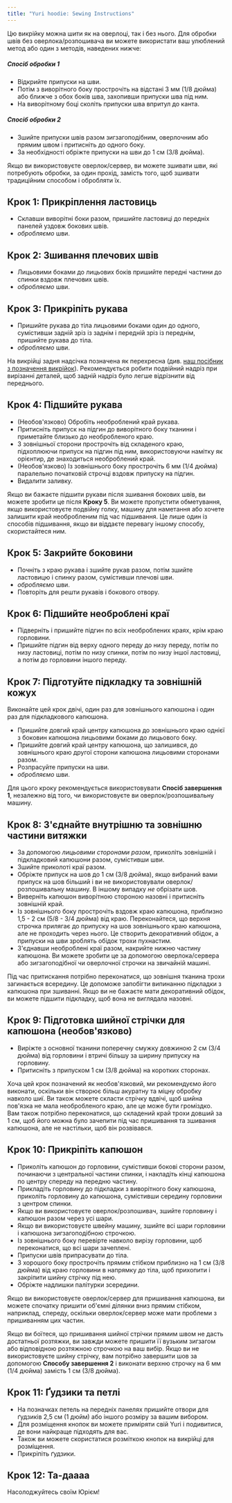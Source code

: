 ```yaml
---
title: "Yuri hoodie: Sewing Instructions"
---
```


<Note>

Цю викрійку можна шити як на оверлоці, так і без нього. Для обробки швів без оверлока/розпошивача ви можете використати ваш улюблений метод або один з методів, наведених нижче:

##### Спосіб обробки 1

- Відкрийте припуски на шви.
- Потім з виворітного боку прострочіть на відстані 3 мм (1/8 дюйма) або ближче з обох боків шва, захопивши припуски шва під ним.
- На виворітному боці сколіть припуски шва впритул до канта.

##### Спосіб обробки 2

- Зшийте припуски швів разом зигзагоподібним, оверлочним або прямим швом і притисніть до одного боку.
- За необхідності обріжте припуски на шви до 1 см (3/8 дюйма).

</Note>

<Tip>

Якщо ви використовуєте оверлок/сервер, ви можете зшивати шви, які потребують обробки, за один прохід, замість того, щоб зшивати традиційним способом і обробляти їх.

</Tip>

## Крок 1: Прикріплення ластовиць

- Склавши виворітні боки разом, пришийте ластовиці до передніх панелей уздовж бокових швів.
- _обробляємо_ шви.

## Крок 2: Зшивання плечових швів

- Лицьовими боками до лицьових боків пришийте передні частини до спинки вздовж плечових швів.
- _обробляємо_ шви.

## Крок 3: Прикріпіть рукава

- Пришийте рукава до тіла лицьовими боками один до одного, сумістивши задній зріз із заднім і передній зріз із переднім, пришийте рукава до тіла.
- _обробляємо_ шви.

<Note>

На викрійці задня надсічка позначена як перехресна (див. [наш посібник з позначення викрійок](/docs/various/notation/notches/)). Рекомендується робити подвійний надріз при вирізанні деталей, щоб задній надріз було легше відрізнити від переднього.

</Note>

## Крок 4: Підшийте рукава

- (Необов'язково) Обробіть необроблений край рукава.
- Притисніть припуск на підгин до виворітного боку тканини і приметайте близько до необробленого краю.
- З зовнішньої сторони прострочіть від складеного краю, підхоплюючи припуск на підгин під ним, використовуючи намітку як орієнтир, де знаходиться необроблений край.
- (Необов'язково) Із зовнішнього боку прострочіть 6 мм (1/4 дюйма) паралельно початковій строчці вздовж припуску на підгин.
- Видалити заливку.

<Note>

Якщо ви бажаєте підшити рукави після зшивання бокових швів, ви можете зробити це після **Кроку 5**.
Ви можете пропустити обметування, якщо використовуєте подвійну голку, машину для наметання або хочете залишити край необробленим під час підшивання.
Це лише один із способів підшивання, якщо ви віддаєте перевагу іншому способу, скористайтеся ним.

</Note>

## Крок 5: Закрийте боковини

- Почніть з краю рукава і зшийте рукав разом, потім зшийте ластовицю і спинку разом, сумістивши плечові шви.
- _обробляємо_ шви.
- Повторіть для решти рукавів і бокового отвору.

## Крок 6: Підшийте необроблені краї

- Підверніть і пришийте підгин по всіх необроблених краях, крім краю горловини.
- Пришийте підгин від верху одного переду до низу переду, потім по низу ластовиці, потім по низу спинки, потім по низу іншої ластовиці, а потім до горловини іншого переду.

## Крок 7: Підготуйте підкладку та зовнішній кожух

Виконайте цей крок двічі, один раз для зовнішнього капюшона і один раз для підкладкового капюшона.

- Пришийте довгий край центру капюшона до зовнішнього краю однієї з боковин капюшона лицьовими боками до лицьового боку.
- Пришийте довгий край центру капюшона, що залишився, до зовнішнього краю другої сторони капюшона лицьовими сторонами разом.
- Розпрасуйте припуски на шви.
- _обробляємо_ шви.

<Note>

Для цього кроку рекомендується використовувати **Спосіб завершення 1**, незалежно від того, чи використовуєте ви оверлок/розпошивальну машину.

</Note>

## Крок 8: З'єднайте внутрішню та зовнішню частини витяжки

- За допомогою _лицьовими сторонами разом_, приколіть зовнішній і підкладковий капюшони разом, сумістивши шви.
- Зшийте приколоті краї разом.
- Обріжте припуск на шов до 1 см (3/8 дюйма), якщо вибраний вами припуск на шов більший і ви не використовували оверлок/розпошивальну машину. В іншому випадку _не_ обрізати шов.
- Виверніть капюшон виворітною стороною назовні і притисніть зовнішній край.
- Із зовнішнього боку прострочіть вздовж краю капюшона, приблизно 1,5 - 2 см (5/8 - 3/4 дюйма) від краю. Переконайтеся, що верхня строчка прилягає до припуску на шов зовнішнього краю капюшона, але не проходить через нього. Це створить декоративний обідок, а припуски на шви зроблять обідок трохи пухнастим.
- З'єднавши необроблені краї разом, накрийте нижню частину капюшона. Ви можете зробити це за допомогою оверлока/сервера або зигзагоподібної чи оверлочної строчки на звичайній машині.

<Note>

Під час притискання потрібно переконатися, що зовнішня тканина трохи загинається всередину. Це допоможе запобігти випинанню підкладки з капюшона при зшиванні.
Якщо ви не бажаєте мати декоративний обідок, ви можете підшити підкладку, щоб вона не виглядала назовні.

</Note>

## Крок 9: Підготовка шийної стрічки для капюшона (необов'язково)

- Виріжте з основної тканини поперечну смужку довжиною 2 см (3/4 дюйма) від горловини і втричі більшу за ширину припуску на горловину.
- Притисніть з припуском 1 см (3/8 дюйма) на коротких сторонах.

<Note>

Хоча цей крок позначений як необов'язковий, ми рекомендуємо його виконати, оскільки він створює більш акуратну та міцну обробку навколо шиї.
Ви також можете скласти стрічку вдвічі, щоб шийна пов'язка не мала необробленого краю, але це може бути громіздко. Вам також потрібно переконатися, що складений край трохи довший за 1 см, щоб його можна було зачепити під час пришивання та зшивання капюшона, але не настільки, щоб він розвівався.

</Note>

## Крок 10: Прикріпіть капюшон

- Приколіть капюшон до горловини, сумістивши бокові сторони разом, починаючи з центральної частини спинки, і накладіть кінці капюшона по центру спереду на передню частину.
- Прикладіть горловину до підкладки з виворітного боку капюшона, приколіть горловину до капюшона, сумістивши середину горловини з центром спинки.
- Якщо ви використовуєте оверлок/розпошивач, зшийте горловину і капюшон разом через усі шари.
- Якщо ви використовуєте швейну машину, зшийте всі шари горловини і капюшона зигзагоподібною строчкою.
- Із зовнішнього боку перевірте навколо вирізу горловини, щоб переконатися, що всі шари зачеплені.
- Припуски швів припрасувати до тіла.
- З хорошого боку прострочіть прямим стібком приблизно на 1 см (3/8 дюйма) від краю горловини в напрямку до тіла, щоб прихопити і закріпити шийну стрічку під нею.
- Обріжте надлишки палітурки зсередини.

<Warning>

Якщо ви використовуєте оверлок/сервер для пришивання капюшона, ви можете спочатку пришити об'ємні ділянки вниз прямим стібком, наприклад, спереду, оскільки оверлок/сервер може мати проблеми з пришиванням цих частин.

</Warning>

<Note>

Якщо ви боїтеся, що пришивання шийної стрічки прямим швом не дасть достатньої розтяжки, ви завжди можете пришити її вузьким зигзагом або відповідною розтяжною строчкою на ваш вибір.
Якщо ви не використовуєте шийну стрічку, вам потрібно завершити шов за допомогою **Способу завершення 2** і виконати верхню строчку на 6 мм (1/4 дюйма) замість 1 см (3/8 дюйма).

</Note>

## Крок 11: Ґудзики та петлі

- На позначках петель на передніх панелях пришийте отвори для ґудзиків 2,5 см (1 дюйм) або іншого розміру за вашим вибором.
- Для розміщення кнопок ви можете приміряти свій Yuri і подивитися, де вони найкраще підходять для вас.
- Також ви можете скористатися розміткою кнопок на викрійці для розміщення.
- Прикріпіть ґудзики.

## Крок 12: Та-даааа

Насолоджуйтесь своїм Юрієм!
